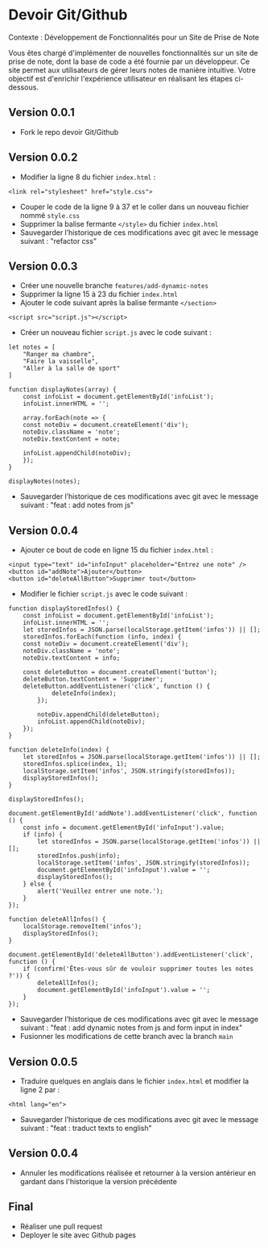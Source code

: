# Devoir Git/Github

Contexte : Développement de Fonctionnalités pour un Site de Prise de Note

Vous êtes chargé d'implémenter de nouvelles fonctionnalités sur un site de prise de note, dont la base de code a été fournie par un développeur. Ce site permet aux utilisateurs de gérer leurs notes de manière intuitive.
Votre objectif est d'enrichir l'expérience utilisateur en réalisant les étapes ci-dessous.

## Version 0.0.1

- Fork le repo devoir Git/Github

## Version 0.0.2 
- Modifier la ligne 8 du fichier `index.html` : 
```
<link rel="stylesheet" href="style.css">
```
- Couper le code de la ligne 9 à 37 et le coller dans un nouveau fichier nommé `style.css`
- Supprimer la balise fermante `</style>` du fichier `index.html`
- Sauvegarder l’historique de ces modifications avec git avec le message suivant : "refactor css"

## Version 0.0.3 
- Créer une nouvelle branche `features/add-dynamic-notes`
- Supprimer la ligne 15 à 23 du fichier `index.html`
- Ajouter le code suivant après la balise fermante `</section>`
```
<script src="script.js"></script>
```

- Créer un nouveau fichier `script.js` avec le code suivant : 
```
let notes = [
    "Ranger ma chambre",
    "Faire la vaisselle",
    "Aller à la salle de sport"
]

function displayNotes(array) {
    const infoList = document.getElementById('infoList');
    infoList.innerHTML = '';

    array.forEach(note => {
    const noteDiv = document.createElement('div');
    noteDiv.className = 'note';
    noteDiv.textContent = note;

    infoList.appendChild(noteDiv);
    });
}

displayNotes(notes);

```

- Sauvegarder l’historique de ces modifications avec git avec le message suivant : "feat : add notes from js"

## Version 0.0.4

- Ajouter ce bout de code en ligne 15 du fichier `index.html` : 
```
<input type="text" id="infoInput" placeholder="Entrez une note" />
<button id="addNote">Ajouter</button>
<button id="deleteAllButton">Supprimer tout</button>
```

- Modifier le fichier `script.js` avec le code suivant :
```
function displayStoredInfos() {
    const infoList = document.getElementById('infoList');
    infoList.innerHTML = '';
    let storedInfos = JSON.parse(localStorage.getItem('infos')) || [];
    storedInfos.forEach(function (info, index) {
    const noteDiv = document.createElement('div');
    noteDiv.className = 'note';
    noteDiv.textContent = info;

    const deleteButton = document.createElement('button');
    deleteButton.textContent = 'Supprimer';
    deleteButton.addEventListener('click', function () {
            deleteInfo(index);
        });

        noteDiv.appendChild(deleteButton);
        infoList.appendChild(noteDiv);
    });
}

function deleteInfo(index) {
    let storedInfos = JSON.parse(localStorage.getItem('infos')) || [];
    storedInfos.splice(index, 1);
    localStorage.setItem('infos', JSON.stringify(storedInfos));
    displayStoredInfos();
}

displayStoredInfos();

document.getElementById('addNote').addEventListener('click', function () {
    const info = document.getElementById('infoInput').value;
    if (info) {
        let storedInfos = JSON.parse(localStorage.getItem('infos')) || [];
        storedInfos.push(info);
        localStorage.setItem('infos', JSON.stringify(storedInfos));
        document.getElementById('infoInput').value = '';
        displayStoredInfos();
    } else {
        alert('Veuillez entrer une note.');
    }
});

function deleteAllInfos() {
    localStorage.removeItem('infos');
    displayStoredInfos();
}

document.getElementById('deleteAllButton').addEventListener('click', function () {
    if (confirm('Êtes-vous sûr de vouloir supprimer toutes les notes ?')) {
        deleteAllInfos();
        document.getElementById('infoInput').value = '';
    }
});
```

- Sauvegarder l’historique de ces modifications avec git avec le message suivant : "feat : add dynamic notes from js and form input in index"
- Fusionner les modifications de cette branch avec la branch `main`

## Version 0.0.5

- Traduire quelques en anglais dans le fichier `index.html` et modifier la ligne 2 par :
```
<html lang="en">
```
- Sauvegarder l’historique de ces modifications avec git avec le message suivant : "feat : traduct texts to english"

## Version 0.0.4

- Annuler les modifications réalisée et retourner à la version antérieur en gardant dans l'historique la version précédente

## Final

- Réaliser une pull request
- Deployer le site avec Github pages
